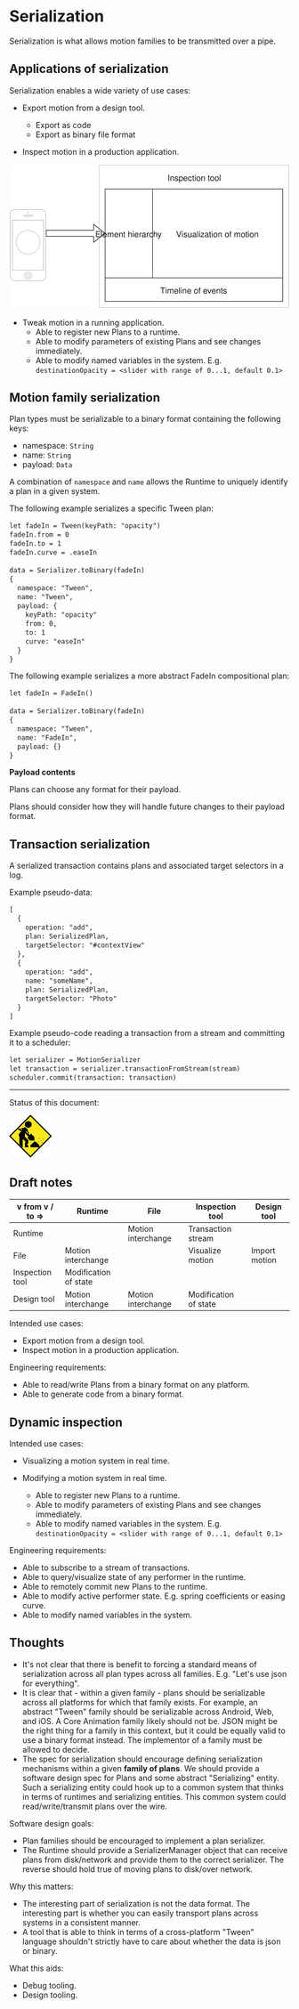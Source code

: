 # Serialization

Serialization is what allows motion families to be transmitted over a pipe.

## Applications of serialization

Serialization enables a wide variety of use cases:

* Export motion from a design tool.

  * Export as code
  * Export as binary file format

* Inspect motion in a production application.


![](../_assets/Inspector.svg)

* Tweak motion in a running application.
  * Able to register new Plans to a runtime.
  * Able to modify parameters of existing Plans and see changes immediately.
  * Able to modify named variables in the system. E.g. `destinationOpacity = <slider with range of 0...1, default 0.1>`


## Motion family serialization

Plan types must be serializable to a binary format containing the following keys:

* namespace: `String`
* name: `String`
* payload: `Data`

A combination of `namespace` and `name` allows the Runtime to uniquely identify a plan in a given system.

The following example serializes a specific Tween plan:

```
let fadeIn = Tween(keyPath: "opacity")
fadeIn.from = 0
fadeIn.to = 1
fadeIn.curve = .easeIn

data = Serializer.toBinary(fadeIn)
{
  namespace: "Tween",
  name: "Tween",
  payload: {
    keyPath: "opacity"
    from: 0,
    to: 1
    curve: "easeIn"
  }
}
```

The following example serializes a more abstract FadeIn compositional plan:

```
let fadeIn = FadeIn()

data = Serializer.toBinary(fadeIn)
{
  namespace: "Tween",
  name: "FadeIn",
  payload: {}
}
```

**Payload contents**

Plans can choose any format for their payload.

Plans should consider how they will handle future changes to their payload format.

## Transaction serialization

A serialized transaction contains plans and associated target selectors in a log.

Example pseudo-data:

```
[
  {
    operation: "add",
    plan: SerializedPlan,
    targetSelector: "#contextView"
  },
  {
    operation: "add",
    name: "someName",
    plan: SerializedPlan,
    targetSelector: "Photo"
  }
]
```

Example pseudo-code reading a transaction from a stream and committing it to a scheduler:

```
let serializer = MotionSerializer
let transaction = serializer.transactionFromStream(stream)
scheduler.commit(transaction: transaction)
```

---

Status of this document:

![](../_assets/under-construction-flashing-barracade-animation.gif)

## Draft notes

| v from v \/ to =&gt; | Runtime | File | Inspection tool | Design tool |
| --- | --- | --- | --- | --- |
| Runtime |  | Motion interchange | Transaction stream |  |
| File | Motion interchange |  | Visualize motion | Import motion |
| Inspection tool | Modification of state |  |  |  |
| Design tool | Motion interchange | Motion interchange | Modification of state |  |

Intended use cases:

* Export motion from a design tool.
* Inspect motion in a production application.

Engineering requirements:

* Able to read\/write Plans from a binary format on any platform.
* Able to generate code from a binary format.

## Dynamic inspection

Intended use cases:

* Visualizing a motion system in real time.

* Modifying a motion system in real time.

  * Able to register new Plans to a runtime.
  * Able to modify parameters of existing Plans and see changes immediately.
  * Able to modify named variables in the system. E.g. `destinationOpacity = <slider with range of 0...1, default 0.1>`


Engineering requirements:

* Able to subscribe to a stream of transactions.
* Able to query\/visualize state of any performer in the runtime.
* Able to remotely commit new Plans to the runtime.
* Able to modify active performer state. E.g. spring coefficients or easing curve.
* Able to modify named variables in the system.

## Thoughts

* It's not clear that there is benefit to forcing a standard means of serialization across all plan types across all families. E.g. "Let's use json for everything".
* It is clear that - within a given family - plans should be serializable across all platforms for which that family exists. For example, an abstract "Tween" family should be serializable across Android, Web, and iOS. A Core Animation family likely should not be. JSON might be the right thing for a family in this context, but it could be equally valid to use a binary format instead. The implementor of a family must be allowed to decide.
* The spec for serialization should encourage defining serialization mechanisms within a given **family of plans**. We should provide a software design spec for Plans and some abstract "Serializing" entity. Such a serializing entity could hook up to a common system that thinks in terms of runtimes and serializing entities. This common system could read\/write\/transmit plans over the wire.

Software design goals:

* Plan families should be encouraged to implement a plan serializer.
* The Runtime should provide a SerializerManager object that can receive plans from disk\/network and provide them to the correct serializer. The reverse should hold true of moving plans to disk\/over network.

Why this matters:

* The interesting part of serialization is not the data format. The interesting part is whether you can easily transport plans across systems in a consistent manner.
* A tool that is able to think in terms of a cross-platform "Tween" language shouldn't strictly have to care about whether the data is json or binary.

What this aids:

* Debug tooling.
* Design tooling.

